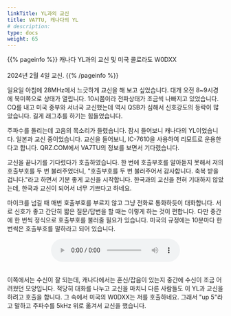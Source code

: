 ```yaml
---
linkTitle: YL과의 교신
title: VA7TU, 캐나다의 YL
# description:
type: docs
weight: 65
---
```


{{% pageinfo %}}
캐나다 YL과의 교신 및 미국 콜로라도 W0DXX<br><br>
2024년 2월 4일 교신.
{{% /pageinfo %}}

일요일 아침에 28MHz에서 느긋하게 교신을 해 보고 싶었습니다. 대개 오전 8~9시경에 북미쪽으로 상태가 열립니다. 10시쯤이라 전파상태가 조금씩 나빠지고 있었습니다. CQ를 내고 미국 중부와 서너국 교신했는데 역시 QSB가 심해서 신호강도의 등락이 많았습니다. 길게 래그추를 하기는 힘들었습니다.

주파수를 돌리는데 고음의 목소리가 들렸습니다. 잠시 들어보니 캐나다의 YL이었습니다. 일본과 교신 중이었습니다. 교신을 들어보니, IC-7610을 사용하여  리모트로 운용한다고 합니다. QRZ.COM에서 VA7TU의 정보를 보면서 기다렸습니다.

교신을 끝나기를 기다렸다가 호출하였습니다. 한 번에 호출부호를 알아듣지 못해서 저의 호출부호를 두 번 불러주었더니, "호출부호를 두 번 불러주어서 감사합니다. 축복 받을겁니다."라고 하면서 기분 좋게 교신을 시작합니다. 한국과의 교신을 전혀 기대하지 않았는데, 한국과 교신이 되어서 너무 기쁘다고 하네요.

마이크를 넘길 때 매번 호출부호를 부르지 않고 그냥 전화로 통화하듯이 대화합니다. 서로 신호가 좋고 간단히 짧은 질문/답변을 할 때는 이렇게 하는 것이 편합니다. 다만 중간에 한 번씩 정식으로 호출부호를 불러줄 필요가 있습니다. 미국의 규정에는 10분마다 한 번씩은 호출부호를 말하라고 되어 있습니다.

<center><audio src="/recording/img/HL5KY_VA7TU_YL_W0DXX_240204.mp3" controls="controls"></audio></center><br>

이쪽에서는 수신이 잘 되는데, 캐나다에서는 혼신/잡음이 있는지 중간에 수신이 조금 어려웠던 모양입니다. 적당히 대화를 나누고 교신을 마치니 다른 사람들도 이 YL과 교신을 하려고 호출을 합니다. 그 속에서 미국의 W0DXX는 저를 호출하네요. 그래서 "up 5"라고 말하고 주파수를 5kHz 위로 옮겨서 교신을 했습니다.


 